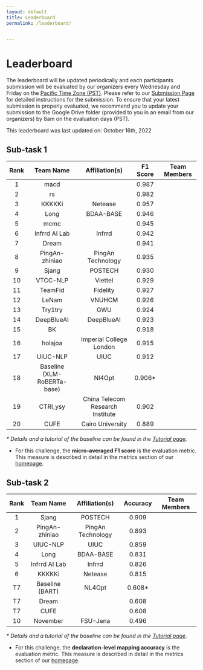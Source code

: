 ```yaml
---
layout: default
title: Leaderboard
permalink: /leaderboard/


---
```


# Leaderboard

The leaderboard will be updated periodically and each participants submission will be evaluated by our organizers every Wednesday and Friday on the [Pacific Time Zone (PST)](https://time.is/PT). Please refer to <!-- the template in the starter kit and --> our [Submission Page](https://nl4opt.github.io/submissions/) for detailed instructions for the submission. To ensure that your latest submission is properly evaluated, we recommend you to update your submission to the Google Drive folder (provided to you in an email from our organizers) by 8am on the evaluation days (PST). 

This leaderboard was last updated on: October 16th, 2022

## Sub-task 1

| Rank | Team Name                   | Affiliation(s)                   | F1 Score | Team Members |
|:----:|:---------------------------:|:--------------------------------:|:--------:|:------------:|
| 1    | macd                        |                                  | 0.987    |              |
| 2    | rs                          |                                  | 0.982    |              |
| 3    | KKKKKi                      | Netease                          | 0.957    |              |
| 4    | Long                        | BDAA-BASE                        | 0.946    |              |
| 5    | mcmc                        |                                  | 0.945    |              |
| 6    | Infrrd AI Lab               | Infrrd                           | 0.942    |              |
| 7    | Dream                       |                                  | 0.941    |              |
| 8    | PingAn-zhiniao              | PingAn Technology                | 0.935    |              |
| 9    | Sjang                       | POSTECH                          | 0.930    |              |
| 10   | VTCC-NLP                    | Viettel                          | 0.929    |              |
| 11   | TeamFid                     | Fidelity                         | 0.927    |              |
| 12   | LeNam                       | VNUHCM                           | 0.926    |              |
| 13   | Try1try                     | GWU                              | 0.924    |              |
| 14   | DeepBlueAI                  | DeepBlueAI                       | 0.923    |              |
| 15   | BK                          |                                  | 0.918    |              |
| 16   | holajoa                     | Imperial College London          | 0.915    |              |
| 17   | UIUC-NLP                    | UIUC                             | 0.912    |              |
| 18   | Baseline (XLM-RoBERTa-base) | Nl4Opt                           | 0.906*   |              |
| 19   | CTRI_ysy                    | China Telecom Research Institute | 0.902    |              |
| 20   | CUFE                        | Cairo University                 | 0.889    |              |

*\* Details and a tutorial of the baseline can be found in the [Tutorial page](https://nl4opt.github.io/tutorial/).*

* For this challenge, the **micro-averaged F1 score** is the evaluation metric. This measure is described in detail in the metrics section of our [homepage](https://nl4opt.github.io/). 

## Sub-task 2

| Rank | Team Name       | Affiliation(s)    | Accuracy | Team Members |
|:----:|:---------------:|:-----------------:|:--------:|:------------:|
| 1    | Sjang           | POSTECH           | 0.909    |              |
| 2    | PingAn-zhiniao  | PingAn Technology | 0.893    |              |
| 3    | UIUC-NLP        | UIUC              | 0.859    |              |
| 4    | Long            | BDAA-BASE         | 0.831    |              |
| 5    | Infrrd AI Lab   | Infrrd            | 0.826    |              |
| 6    | KKKKKi          | Netease           | 0.815    |              |
| T7   | Baseline (BART) | NL4Opt            | 0.608*   |              |
| T7   | Dream           |                   | 0.608    |              |
| T7   | CUFE            |                   | 0.608    |              |
| 10   | November        | FSU-Jena          | 0.496    |              |

*\* Details and a tutorial of the baseline can be found in the [Tutorial page](https://nl4opt.github.io/tutorial/).*

* For this challenge, the **declaration-level mapping accuracy** is the evaluation metric. This measure is described in detail in the metrics section of our [homepage](https://nl4opt.github.io/).
